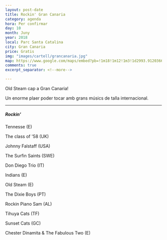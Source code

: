 ```yaml
---
layout: post-date
title: Rockin' Gran Canaria
category: agenda
hora: Per confirmar
day: 10
month: Juny
year: 2018
local: Parc Santa Catalina
city: Gran Canaria
price: Gratis
img: "images/cartell/grancanaria.jpg"
map: https://www.google.com/maps/embed?pb=!1m18!1m12!1m3!1d2993.9120366615266!2d2.147287815766556!3d41.37599580466353!2m3!1f0!2f0!3f0!3m2!1i1024!2i768!4f13.1!3m3!1m2!1s0x12a4a27412e79701%3A0x3798a8b53501c8cb!2sLas+Arenas+Barcelona!5e0!3m2!1ses!2ses!4v1520093900854
comments: true
excerpt_separator: <!--more-->

---
```


Old Steam cap a Gran Canaria!

Un enorme plaer poder tocar amb grans músics de talla internacional.


<!--more-->

<hr>

##### Rockin'

Tennesse (E)

The class of '58 (UK)

Johnny Falstaff (USA)

The Surfin Saints (SWE)

Don Diego Trio (IT)

Indians (E)

Old Steam (E)

The Dixie Boys (PT)

Rockin Piano Sam (AL)

Tihuya Cats (TF)

Sunset Cats (GC)

Chester Dinamita & The Fabulous Two (E)

